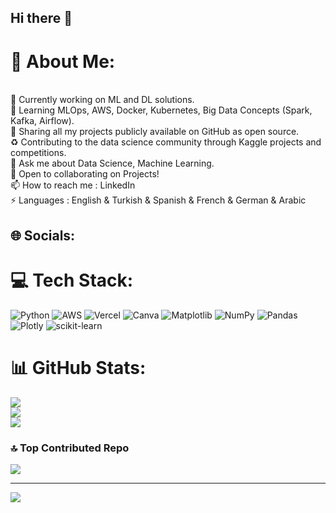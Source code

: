 ## Hi there 👋

<!--
**unaldidata/unaldidata** is a ✨ _special_ ✨ repository because its `README.md` (this file) appears on your GitHub profile.

Here are some ideas to get you started:

- 🔭 I’m currently working on ...
- 🌱 I’m currently learning ...
- 👯 I’m looking to collaborate on ...
- 🤔 I’m looking for help with ...
- 💬 Ask me about ...
- 📫 How to reach me: ...
- 😄 Pronouns: ...
- ⚡ Fun fact: ...
-->

# 💫 About Me:
<br>    🎯 Currently working on ML and DL solutions.<br>    🌱 Learning MLOps, AWS, Docker, Kubernetes, Big Data Concepts (Spark, Kafka, Airflow).<br>    📌 Sharing all my projects publicly available on GitHub as open source.<br>    ♻️ Contributing to the data science community through Kaggle projects and competitions.<br>    💬 Ask me about Data Science, Machine Learning.<br>    🤝 Open to collaborating on Projects!<br>    📫 How to reach me : LinkedIn<br>    ⚡ Languages : English & Turkish & Spanish & French & German & Arabic<br>


## 🌐 Socials:

# 💻 Tech Stack:
![Python](https://img.shields.io/badge/python-3670A0?style=for-the-badge&logo=python&logoColor=ffdd54) ![AWS](https://img.shields.io/badge/AWS-%23FF9900.svg?style=for-the-badge&logo=amazon-aws&logoColor=white) ![Vercel](https://img.shields.io/badge/vercel-%23000000.svg?style=for-the-badge&logo=vercel&logoColor=white) ![Canva](https://img.shields.io/badge/Canva-%2300C4CC.svg?style=for-the-badge&logo=Canva&logoColor=white) ![Matplotlib](https://img.shields.io/badge/Matplotlib-%23ffffff.svg?style=for-the-badge&logo=Matplotlib&logoColor=black) ![NumPy](https://img.shields.io/badge/numpy-%23013243.svg?style=for-the-badge&logo=numpy&logoColor=white) ![Pandas](https://img.shields.io/badge/pandas-%23150458.svg?style=for-the-badge&logo=pandas&logoColor=white) ![Plotly](https://img.shields.io/badge/Plotly-%233F4F75.svg?style=for-the-badge&logo=plotly&logoColor=white) ![scikit-learn](https://img.shields.io/badge/scikit--learn-%23F7931E.svg?style=for-the-badge&logo=scikit-learn&logoColor=white)
# 📊 GitHub Stats:
![](https://github-readme-stats.vercel.app/api?username=unaldidata&theme=dark&hide_border=false&include_all_commits=true&count_private=false)<br/>
![](https://nirzak-streak-stats.vercel.app/?user=unaldidata&theme=dark&hide_border=false)<br/>
![](https://github-readme-stats.vercel.app/api/top-langs/?username=unaldidata&theme=dark&hide_border=false&include_all_commits=true&count_private=false&layout=compact)

### 🔝 Top Contributed Repo
![](https://github-contributor-stats.vercel.app/api?username=unaldidata&limit=5&theme=dark&combine_all_yearly_contributions=true)

---
[![](https://visitcount.itsvg.in/api?id=unaldidata&icon=0&color=0)](https://visitcount.itsvg.in)

<!-- Proudly created with GPRM ( https://gprm.itsvg.in ) -->
